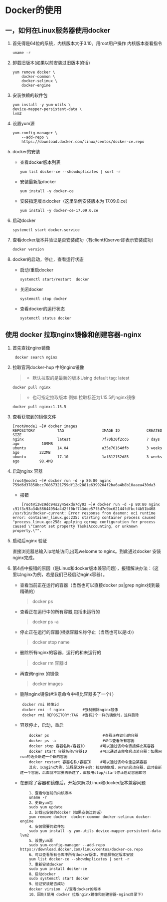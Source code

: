 # Docker的使用

## 一，如何在Linux服务器使用docker

1. 首先得是64位的系统，内核版本大于3.10。用root用户操作
内核版本查看指令

    `uname -r`

2. 卸载旧版本(如果以前安装过旧版本的话)

    ```linux
    yum remove docker \
        docker-common \
        docker-selinux \
        docker-engine
    ```

3. 安装依赖的软件包

    ```linux
    yum install -y yum-utils \
    device-mapper-persistent-data \
    lvm2
    ```

4. 设置yum源

    ```linux
    yum-config-manager \
        --add-repo \
        https://download.docker.com/linux/centos/docker-ce.repo
    ```

5. docker的安装

   + 查看docker版本列表

        `yum list docker-ce --showduplicates | sort -r`

   + 安装最新版docker

        `yum install -y docker-ce`

   + 安装指定版本docker（这里举例安装版本为   17.09.0.ce）

        `yum install -y docker-ce-17.09.0.ce`

6. 启动docker

    `systemctl start docker.service`

7. 查看docker版本并验证是否安装成功（有client和server即表示安装成功）

    `docker version`

8. docker的启动，停止，查看运行状态

   + 启动/重启docker

        `systemctl start/restart  docker`

   + 关闭docker

        `systemctl stop docker`

   + 查看docker的运行状态

       `systemctl status docker`

## 使用 docker 拉取nginx镜像和创建容器-nginx

1. 首先查找nginx镜像

    ```linux
     docker search nginx
    ```

2. 拉取官网docker-hup 中的nginx镜像

    > + 默认拉取的是最新的版本Using default tag: latest

    ```linux
    docker pull nginx
    ```

    > + 也可指定拉取版本 例如:拉取标签为1.15.5的nginx镜像

    `docker pull nginx:1.15.5`

3. 查看获取到的镜像文件

    ```linux
    [root@node1 ~]# docker images
    REPOSITORY          TAG                 IMAGE ID            CREATED             SIZE
    nginx               latest              7f70b30f2cc6        7 days ago          109MB
    ubuntu              14.04               a35e70164dfb        3 weeks ago         222MB
    ubuntu              17.10               1af812152d85        3 weeks ago         98.4MB
    ```

4. 启动nginx 容器

    ```linux
    [root@node1 ~]# docker run -d -p 80:80 nginx
    759d6d37858bcc70867321759df12d2881e6399204f2ba6a4b8b10aaea430da3
    ```

    + 报错
  
    ```linux
        [root@izwz9dc94s2y45exdo7dy0z ~]# docker run -d -p 80:80 nginx
    c91f3c93a34b58644954a4d2ff0bf743dde57f5d7e9bc62144fdfbcf4b51b468
    /usr/bin/docker-current: Error response from daemon: oci runtime error: container_linux.go:235: starting container process caused "process_linux.go:258: applying cgroup configuration for process caused \"Cannot set property TasksAccounting, or unknown property.\"".
    ```

5. 启动后nginx 验证

    直接浏览器总输入ip地址访问,出现welcome to nginx。到此通过docker 安装nginx完成。

6. 第4点中报错的原因（是Linux和docker版本兼容问题），报错解决办法：（这里以nginx为例，若是我们已经启动nginx容器）。

    + 查看当前正在运行的容器（当然也可以直接docker ps|grep nginx找到最精确的）
        > docker ps

    + 查看正在运行中的所有容器,包括未运行的
        > docker ps -a

    + 停止正在运行的容器(根据容器名称停止（当然也可以是id）)
        > docker stop name

    + 删除所有nginx的容器，运行的和未运行的
        > docker rm 容器id

    + 再查询nginx 的镜像

        >docker images

    + 删除nginx镜像(#注意命令中相比容器多了一个i )

        ```linux
         docker rmi 镜像id
         docker rmi -f nginx        #强制删除nginx镜像
         docker rmi REPOSITORY:TAG  #当有2个一样的镜像时，这样删除
        ```

    + 容器停止，启动，重启

        ```linux
            docker ps                        #查看正在运行的容器
            docker ps -a                     #命令查看所有容器
            docker stop 容器名称/容器ID       #可以通过该命令直接停止某容器
            docker start 容器名称/容器ID      #可以通过该命令启动某容器：如果用run的话会新建一个新的容器
            docker restart 容器名称/容器ID    #可以通过该命令重启某容器
            其实，以nginx为例，流程是这样子的：拉取镜像后，用run启动容器，此时会新建一个容器，后面就不需要再新建了，直接用stop/start停止启动容器即可
        ```

    + 在删除了容器和镜像后，开始来解决Linux和docker版本兼容问题

        ```linux
            1、查看你当前的内核版本
            uname -r
            2、更新yum包
            sudo yum update
            3、卸载已安装的docker（如果安装过的话）
            yum remove docker  docker-common docker-selinux docker-engine
            4、安装需要的软件包
            sudo yum install -y yum-utils device-mapper-persistent-data lvm2
            5、设置yum源
            sudo yum-config-manager --add-repo https://download.docker.com/linux/centos/docker-ce.repo
            6、可以查看所有仓库中所有docker版本，并选择特定版本安装
            yum list docker-ce --showduplicates | sort -r
            7、重新安装docker
            sudo yum install docker-ce
            8、启动docker
            sudo systemctl start docker
            9、验证安装是否成功
            docker virsion  //查看docker的版本
            10、回到(使用 docker 拉取nginx镜像和创建容器-nginx目录下)
        ```
 